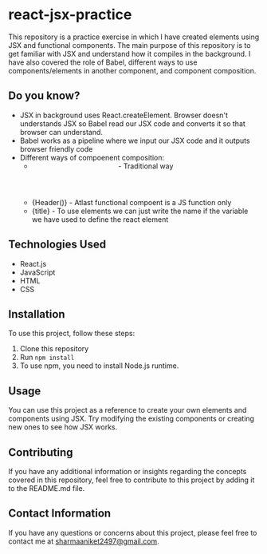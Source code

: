 # react-jsx-practice

This repository is a practice exercise in which I have created elements using JSX and functional components. The main purpose of this repository is to get familiar with JSX and understand how it compiles in the background. I have also covered the role of Babel, different ways to use components/elements in another component, and component composition.

## Do you know?

- JSX in background uses React.createElement. Browser doesn't understands JSX so Babel read our JSX code and converts it so that browser can understand.
- Babel works as a pipeline where we input our JSX code and it outputs browser friendly code
- Different ways of compoenent composition: 
  - <Header /> - Traditional way
  - {Header()} - Atlast functional compoent is a JS function only
  - {title} - To use elements we can just write the name if the variable we have used to define the react element

## Technologies Used

- React.js
- JavaScript
- HTML
- CSS

## Installation

To use this project, follow these steps:

1. Clone this repository
2. Run `npm install`
3. To use npm, you need to install Node.js runtime.

## Usage

You can use this project as a reference to create your own elements and components using JSX. Try modifying the existing components or creating new ones to see how JSX works.

## Contributing

If you have any additional information or insights regarding the concepts covered in this repository, feel free to contribute to this project by adding it to the README.md file.

## Contact Information

If you have any questions or concerns about this project, please feel free to contact me at sharmaaniket2497@gmail.com.
